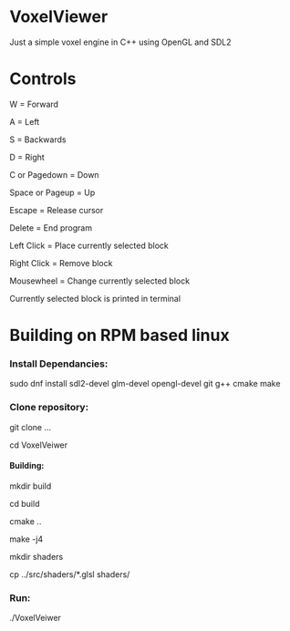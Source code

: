 # VoxelViewer
Just a simple voxel engine in C++ using OpenGL and SDL2


# Controls

W = Forward

A = Left

S = Backwards

D = Right

C or Pagedown = Down

Space or Pageup = Up

Escape = Release cursor

Delete = End program

Left Click = Place currently selected block

Right Click = Remove block

Mousewheel = Change currently selected block

Currently selected block is printed in terminal

# Building on RPM based linux

### Install Dependancies:

sudo dnf install sdl2-devel glm-devel opengl-devel git g++ cmake make

### Clone repository:

git clone ...

cd VoxelVeiwer

#### Building:

mkdir build

cd build

cmake ..

make -j4

mkdir shaders

cp ../src/shaders/*.glsl shaders/


### Run:

./VoxelVeiwer
